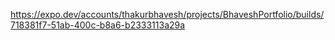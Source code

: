 https://expo.dev/accounts/thakurbhavesh/projects/BhaveshPortfolio/builds/718381f7-51ab-400c-b8a6-b2333113a29a
